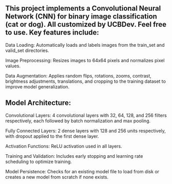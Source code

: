<h2>This project implements a Convolutional Neural Network (CNN) for binary image classification (cat or dog). All customized by UCBDev. Feel free to use. Key features include:</h2>

<p>Data Loading: Automatically loads and labels images from the train_set and valid_set directories.</p>
<p>Image Preprocessing: Resizes images to 64x64 pixels and normalizes pixel values.</p>
<p>Data Augmentation: Applies random flips, rotations, zooms, contrast, brightness adjustments, translations, and cropping to the training dataset to improve model generalization.</p>
<h2>Model Architecture:</h2>
<p>Convolutional Layers: 4 convolutional layers with 32, 64, 128, and 256 filters respectively, each followed by batch normalization and max pooling.</p>
<p>Fully Connected Layers: 2 dense layers with 128 and 256 units respectively, with dropout applied to the first dense layer.</p>
<p>Activation Functions: ReLU activation used in all layers.</p>
<p>Training and Validation: Includes early stopping and learning rate scheduling to optimize training.</p>
<p>Model Persistence: Checks for an existing model file to load from disk or creates a new model from scratch if none exists.</p>
